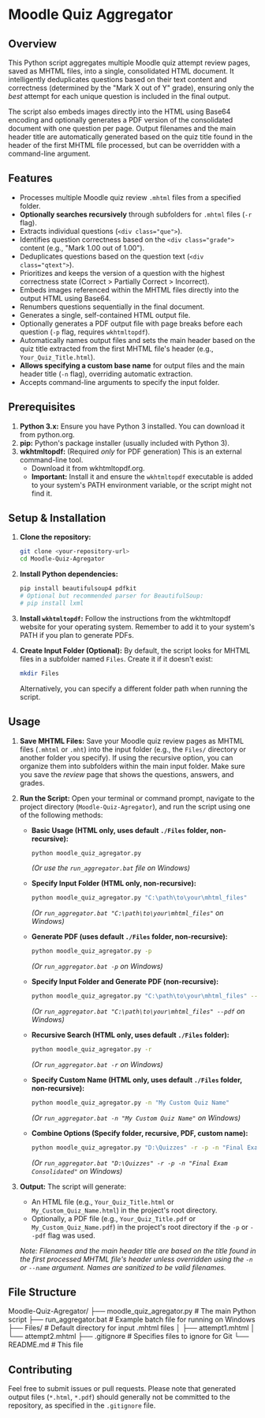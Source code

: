 # Moodle Quiz Aggregator

## Overview

This Python script aggregates multiple Moodle quiz attempt review pages, saved as MHTML files, into a single, consolidated HTML document. It intelligently deduplicates questions based on their text content and correctness (determined by the "Mark X out of Y" grade), ensuring only the _best_ attempt for each unique question is included in the final output.

The script also embeds images directly into the HTML using Base64 encoding and optionally generates a PDF version of the consolidated document with one question per page. Output filenames and the main header title are automatically generated based on the quiz title found in the header of the first MHTML file processed, but can be overridden with a command-line argument.

## Features

- Processes multiple Moodle quiz review `.mhtml` files from a specified folder.
- **Optionally searches recursively** through subfolders for `.mhtml` files (`-r` flag).
- Extracts individual questions (`<div class="que">`).
- Identifies question correctness based on the `<div class="grade">` content (e.g., "Mark 1.00 out of 1.00").
- Deduplicates questions based on the question text (`<div class="qtext">`).
- Prioritizes and keeps the version of a question with the highest correctness state (Correct > Partially Correct > Incorrect).
- Embeds images referenced within the MHTML files directly into the output HTML using Base64.
- Renumbers questions sequentially in the final document.
- Generates a single, self-contained HTML output file.
- Optionally generates a PDF output file with page breaks before each question (`-p` flag, requires `wkhtmltopdf`).
- Automatically names output files and sets the main header based on the quiz title extracted from the first MHTML file's header (e.g., `Your_Quiz_Title.html`).
- **Allows specifying a custom base name** for output files and the main header title (`-n` flag), overriding automatic extraction.
- Accepts command-line arguments to specify the input folder.

## Prerequisites

1.  **Python 3.x:** Ensure you have Python 3 installed. You can download it from python.org.
2.  **pip:** Python's package installer (usually included with Python 3).
3.  **wkhtmltopdf:** (Required _only_ for PDF generation) This is an external command-line tool.
    - Download it from wkhtmltopdf.org.
    - **Important:** Install it and ensure the `wkhtmltopdf` executable is added to your system's PATH environment variable, or the script might not find it.

## Setup & Installation

1.  **Clone the repository:**

    ```bash
    git clone <your-repository-url>
    cd Moodle-Quiz-Agregator
    ```

2.  **Install Python dependencies:**

    ```bash
    pip install beautifulsoup4 pdfkit
    # Optional but recommended parser for BeautifulSoup:
    # pip install lxml
    ```

3.  **Install `wkhtmltopdf`:** Follow the instructions from the wkhtmltopdf website for your operating system. Remember to add it to your system's PATH if you plan to generate PDFs.

4.  **Create Input Folder (Optional):** By default, the script looks for MHTML files in a subfolder named `Files`. Create it if it doesn't exist:
    ```bash
    mkdir Files
    ```
    Alternatively, you can specify a different folder path when running the script.

## Usage

1.  **Save MHTML Files:** Save your Moodle quiz review pages as MHTML files (`.mhtml` or `.mht`) into the input folder (e.g., the `Files/` directory or another folder you specify). If using the recursive option, you can organize them into subfolders within the main input folder. Make sure you save the _review_ page that shows the questions, answers, and grades.

2.  **Run the Script:** Open your terminal or command prompt, navigate to the project directory (`Moodle-Quiz-Agregator`), and run the script using one of the following methods:

    - **Basic Usage (HTML only, uses default `./Files` folder, non-recursive):**

      ```bash
      python moodle_quiz_agregator.py
      ```

      _(Or use the `run_aggregator.bat` file on Windows)_

    - **Specify Input Folder (HTML only, non-recursive):**

      ```bash
      python moodle_quiz_agregator.py "C:\path\to\your\mhtml_files"
      ```

      _(Or `run_aggregator.bat "C:\path\to\your\mhtml_files"` on Windows)_

    - **Generate PDF (uses default `./Files` folder, non-recursive):**

      ```bash
      python moodle_quiz_agregator.py -p
      ```

      _(Or `run_aggregator.bat -p` on Windows)_

    - **Specify Input Folder and Generate PDF (non-recursive):**

      ```bash
      python moodle_quiz_agregator.py "C:\path\to\your\mhtml_files" --pdf
      ```

      _(Or `run_aggregator.bat "C:\path\to\your\mhtml_files" --pdf` on Windows)_

    - **Recursive Search (HTML only, uses default `./Files` folder):**

      ```bash
      python moodle_quiz_agregator.py -r
      ```

      _(Or `run_aggregator.bat -r` on Windows)_

    - **Specify Custom Name (HTML only, uses default `./Files` folder, non-recursive):**

      ```bash
      python moodle_quiz_agregator.py -n "My Custom Quiz Name"
      ```

      _(Or `run_aggregator.bat -n "My Custom Quiz Name"` on Windows)_

    - **Combine Options (Specify folder, recursive, PDF, custom name):**
      ```bash
      python moodle_quiz_agregator.py "D:\Quizzes" -r -p -n "Final Exam Consolidated"
      ```
      _(Or `run_aggregator.bat "D:\Quizzes" -r -p -n "Final Exam Consolidated"` on Windows)_

3.  **Output:** The script will generate:

    - An HTML file (e.g., `Your_Quiz_Title.html` or `My_Custom_Quiz_Name.html`) in the project's root directory.
    - Optionally, a PDF file (e.g., `Your_Quiz_Title.pdf` or `My_Custom_Quiz_Name.pdf`) in the project's root directory if the `-p` or `--pdf` flag was used.

    _Note: Filenames and the main header title are based on the title found in the first processed MHTML file's header unless overridden using the `-n` or `--name` argument. Names are sanitized to be valid filenames._

## File Structure

Moodle-Quiz-Agregator/
├── moodle_quiz_agregator.py # The main Python script
├── run_aggregator.bat # Example batch file for running on Windows
├── Files/ # Default directory for input .mhtml files
│ ├── attempt1.mhtml
│ └── attempt2.mhtml
├── .gitignore # Specifies files to ignore for Git
└── README.md # This file

## Contributing

Feel free to submit issues or pull requests. Please note that generated output files (`*.html`, `*.pdf`) should generally not be committed to the repository, as specified in the `.gitignore` file.

